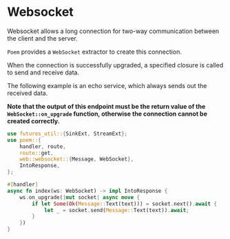 # Websocket

Websocket allows a long connection for two-way communication between the client and the server.

`Poem` provides a `WebSocket` extractor to create this connection.

When the connection is successfully upgraded, a specified closure is called to send and receive data.

The following example is an echo service, which always sends out the received data.

**Note that the output of this endpoint must be the return value of the `WebSocket::on_upgrade` function, otherwise the 
connection cannot be created correctly.**

```rust
use futures_util::{SinkExt, StreamExt};
use poem::{
    handler, route,
    route::get,
    web::websocket::{Message, WebSocket},
    IntoResponse,
};

#[handler]
async fn index(ws: WebSocket) -> impl IntoResponse {
    ws.on_upgrade(|mut socket| async move {
        if let Some(Ok(Message::Text(text))) = socket.next().await {
            let _ = socket.send(Message::Text(text)).await;
        }
    })
}
```